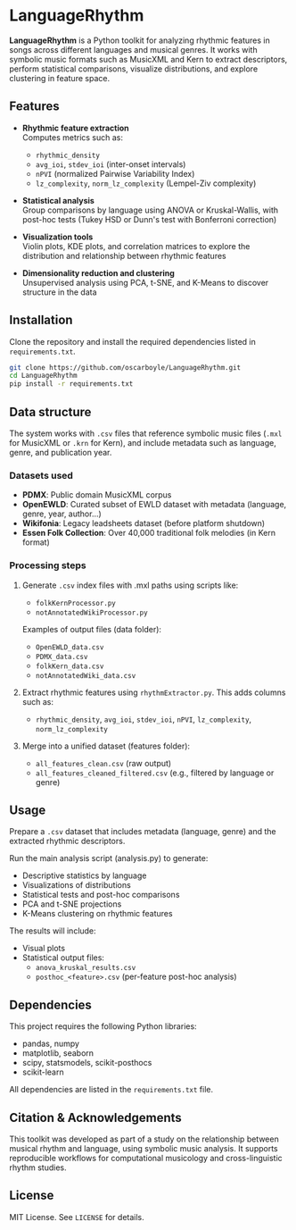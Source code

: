 # LanguageRhythm

**LanguageRhythm** is a Python toolkit for analyzing rhythmic features in songs across different languages and musical genres. It works with symbolic music formats such as MusicXML and Kern to extract descriptors, perform statistical comparisons, visualize distributions, and explore clustering in feature space.

## Features

- **Rhythmic feature extraction**  
  Computes metrics such as:
  - `rhythmic_density`  
  - `avg_ioi`, `stdev_ioi` (inter-onset intervals)  
  - `nPVI` (normalized Pairwise Variability Index)  
  - `lz_complexity`, `norm_lz_complexity` (Lempel-Ziv complexity)

- **Statistical analysis**  
  Group comparisons by language using ANOVA or Kruskal-Wallis, with post-hoc tests (Tukey HSD or Dunn's test with Bonferroni correction)

- **Visualization tools**  
  Violin plots, KDE plots, and correlation matrices to explore the distribution and relationship between rhythmic features

- **Dimensionality reduction and clustering**  
  Unsupervised analysis using PCA, t-SNE, and K-Means to discover structure in the data

## Installation

Clone the repository and install the required dependencies listed in `requirements.txt`.
```bash
git clone https://github.com/oscarboyle/LanguageRhythm.git
cd LanguageRhythm
pip install -r requirements.txt
```

## Data structure

The system works with `.csv` files that reference symbolic music files (`.mxl` for MusicXML or `.krn` for Kern), and include metadata such as language, genre, and publication year.

### Datasets used

- **PDMX**: Public domain MusicXML corpus  
- **OpenEWLD**: Curated subset of EWLD dataset with metadata (language, genre, year, author...)  
- **Wikifonia**: Legacy leadsheets dataset (before platform shutdown)  
- **Essen Folk Collection**: Over 40,000 traditional folk melodies (in Kern format)

### Processing steps

1. Generate `.csv` index files with .mxl paths using scripts like:
   - `folkKernProcessor.py`
   - `notAnnotatedWikiProcessor.py`

   Examples of output files (data folder):
   - `OpenEWLD_data.csv`
   - `PDMX_data.csv`
   - `folkKern_data.csv`
   - `notAnnotatedWiki_data.csv`

2. Extract rhythmic features using `rhythmExtractor.py`. This adds columns such as:
   - `rhythmic_density`, `avg_ioi`, `stdev_ioi`, `nPVI`, `lz_complexity`, `norm_lz_complexity`

3. Merge into a unified dataset (features folder):  
   - `all_features_clean.csv` (raw output)  
   - `all_features_cleaned_filtered.csv` (e.g., filtered by language or genre)

## Usage

Prepare a `.csv` dataset that includes metadata (language, genre) and the extracted rhythmic descriptors.

Run the main analysis script (analysis.py) to generate:
- Descriptive statistics by language
- Visualizations of distributions
- Statistical tests and post-hoc comparisons
- PCA and t-SNE projections
- K-Means clustering on rhythmic features

The results will include:
- Visual plots
- Statistical output files:
  - `anova_kruskal_results.csv`
  - `posthoc_<feature>.csv` (per-feature post-hoc analysis)

## Dependencies

This project requires the following Python libraries:
- pandas, numpy
- matplotlib, seaborn
- scipy, statsmodels, scikit-posthocs
- scikit-learn

All dependencies are listed in the `requirements.txt` file.

## Citation & Acknowledgements

This toolkit was developed as part of a study on the relationship between musical rhythm and language, using symbolic music analysis. It supports reproducible workflows for computational musicology and cross-linguistic rhythm studies.

## License

MIT License. See `LICENSE` for details.
